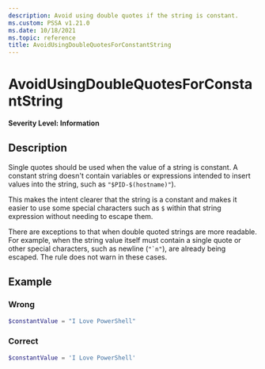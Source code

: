 ```yaml
---
description: Avoid using double quotes if the string is constant.
ms.custom: PSSA v1.21.0
ms.date: 10/18/2021
ms.topic: reference
title: AvoidUsingDoubleQuotesForConstantString
---
```

# AvoidUsingDoubleQuotesForConstantString

**Severity Level: Information**

## Description

Single quotes should be used when the value of a string is constant. A constant string doesn't
contain variables or expressions intended to insert values into the string, such as
`"$PID-$(hostname)"`).

This makes the intent clearer that the string is a constant and makes it easier to use some special
characters such as `$` within that string expression without needing to escape them.

There are exceptions to that when double quoted strings are more readable. For example, when the
string value itself must contain a single quote or other special characters, such as newline
(`` "`n" ``), are already being escaped. The rule does not warn in these cases.

## Example

### Wrong

```powershell
$constantValue = "I Love PowerShell"
```

### Correct

```powershell
$constantValue = 'I Love PowerShell'
```
